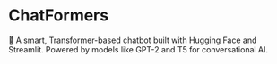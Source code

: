 # ChatFormers
🤖 A smart, Transformer-based chatbot built with Hugging Face and Streamlit. Powered by models like GPT-2 and T5 for conversational AI.
